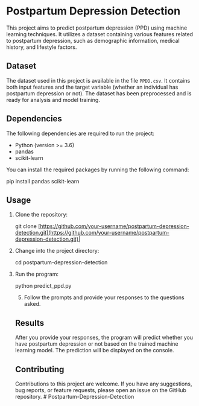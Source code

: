 # Postpartum Depression Detection

This project aims to predict postpartum depression (PPD) using machine learning techniques. It utilizes a dataset containing various features related to postpartum depression, such as demographic information, medical history, and lifestyle factors.

## Dataset

The dataset used in this project is available in the file `PPDD.csv`. It contains both input features and the target variable (whether an individual has postpartum depression or not). The dataset has been preprocessed and is ready for analysis and model training.

## Dependencies

The following dependencies are required to run the project:

- Python (version >= 3.6)
- pandas
- scikit-learn

You can install the required packages by running the following command:

pip install pandas scikit-learn

## Usage

1. Clone the repository:

   git clone [https://github.com/your-username/postpartum-depression-detection.git](https://github.com/your-username/postpartum-depression-detection.git)|
2. Change into the project directory:

   cd postpartum-depression-detection
3. Run the program:

   python predict_ppd.py

   5. Follow the prompts and provide your responses to the questions asked.

   ## Results

   After you provide your responses, the program will predict whether you have postpartum depression or not based on the trained machine learning model. The prediction will be displayed on the console.

   ## Contributing

   Contributions to this project are welcome. If you have any suggestions, bug reports, or feature requests, please open an issue on the GitHub repository.
#   P o s t p a r t u m - D e p r e s s i o n - D e t e c t i o n  
 